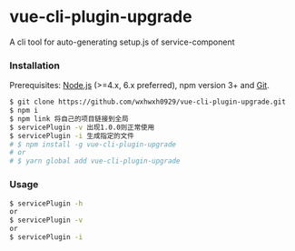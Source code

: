 # vue-cli-plugin-upgrade

A cli tool for auto-generating setup.js of service-component

### Installation

Prerequisites: [Node.js](https://nodejs.org/en/) (>=4.x, 6.x preferred), npm version 3+ and [Git](https://git-scm.com/).

```bash
$ git clone https://github.com/wxhwxh0929/vue-cli-plugin-upgrade.git
$ npm i
$ npm link 将自己的项目链接到全局
$ servicePlugin -v 出现1.0.0则正常使用
$ servicePlugin -i 生成指定的文件
# $ npm install -g vue-cli-plugin-upgrade
# or
# $ yarn global add vue-cli-plugin-upgrade
```

### Usage

```bash
$ servicePlugin -h
or
$ servicePlugin -v
or
$ servicePlugin -i
```
